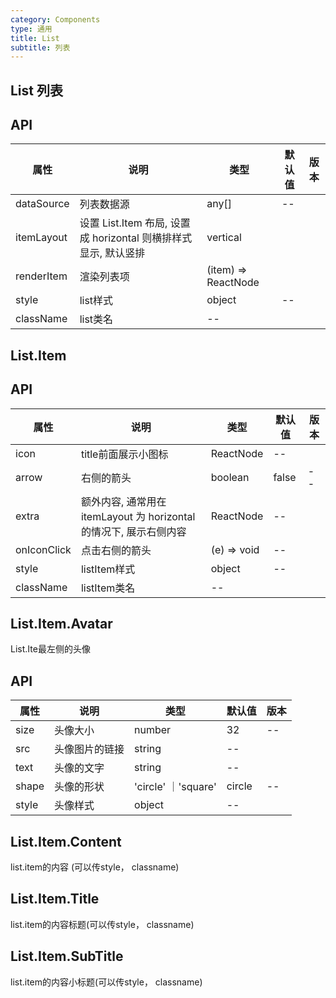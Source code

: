 ```yaml
---
category: Components
type: 通用
title: List
subtitle: 列表
---
```


## List 列表


## API

| 属性 | 说明 | 类型 | 默认值 | 版本 |
| --- | --- | --- | --- | --- |
|dataSource|列表数据源|any[]|--|
|itemLayout|设置 List.Item 布局, 设置成 horizontal 则横排样式显示, 默认竖排 | vertical|
|renderItem|渲染列表项|(item) => ReactNode|
|style|list样式| object| --|
|className|list类名|--|



## List.Item
## API
| 属性 | 说明 | 类型 | 默认值 | 版本 |
| --- | --- | --- | --- | --- |
|icon|title前面展示小图标|ReactNode| --|
|arrow|右侧的箭头| boolean|false|--|
|extra|额外内容, 通常用在 itemLayout 为 horizontal 的情况下, 展示右侧内容| ReactNode | --|
|onIconClick|点击右侧的箭头|(e) => void|--|
|style|listItem样式| object| --|
|className|listItem类名|--|

## List.Item.Avatar 
List.Ite最左侧的头像
## API
| 属性 | 说明 | 类型 | 默认值 | 版本 |
| --- | --- | --- | --- | --- |
|size|头像大小|number| 32|--|
|src|头像图片的链接| string|--|
|text|头像的文字|string|--|
|shape| 头像的形状| 'circle' ｜'square' | circle|--|
|style|头像样式| object|--|

## List.Item.Content
list.item的内容 (可以传style， classname)
## List.Item.Title
list.item的内容标题(可以传style， classname)
## List.Item.SubTitle
list.item的内容小标题(可以传style， classname)



